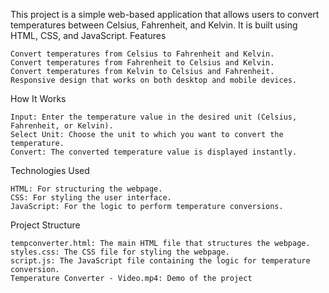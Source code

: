 This project is a simple web-based application that allows users to convert temperatures between Celsius, Fahrenheit, and Kelvin. It is built using HTML, CSS, and JavaScript.
Features

    Convert temperatures from Celsius to Fahrenheit and Kelvin.
    Convert temperatures from Fahrenheit to Celsius and Kelvin.
    Convert temperatures from Kelvin to Celsius and Fahrenheit.
    Responsive design that works on both desktop and mobile devices.

How It Works

    Input: Enter the temperature value in the desired unit (Celsius, Fahrenheit, or Kelvin).
    Select Unit: Choose the unit to which you want to convert the temperature.
    Convert: The converted temperature value is displayed instantly.

Technologies Used

    HTML: For structuring the webpage.
    CSS: For styling the user interface.
    JavaScript: For the logic to perform temperature conversions.

Project Structure

    tempconverter.html: The main HTML file that structures the webpage.
    styles.css: The CSS file for styling the webpage.
    script.js: The JavaScript file containing the logic for temperature conversion.
    Temperature Converter - Video.mp4: Demo of the project
